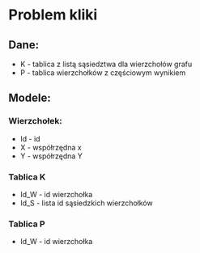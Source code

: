# Problem kliki
## Dane: 
* K - tablica z listą sąsiedztwa dla wierzchołów grafu 
* P - tablica wierzchołków z częściowym wynikiem

## Modele: 
### Wierzchołek: 
* Id - id 
* X - współrzędna x
* Y - współrzędna Y
### Tablica K
* Id_W - id wierzchołka
* Id_S - lista id sąsiedzkich wierzchołków 
### Tablica P
- Id_W - id wierzchołka
